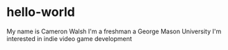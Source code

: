 # hello-world
My name is Cameron Walsh
I'm a freshman a George Mason University
I'm interested in indie video game development
